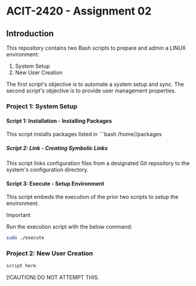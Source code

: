 # ACIT-2420 - Assignment 02

## Introduction

This repository contains two Bash scripts to prepare and admin a LINUX environment:

1. System Setup
2. New User Creation 

The first script's objective is to automate a system setup and sync.
The second script's objective is to provide user management properties. 

### Project 1: System Setup

#### Script 1: Installation - Installing Packages

This script installs packages listed in ```bash /home/<user>/packages

##### Script 2: Link - Creating Symbolic Links

This script links configuration files from a designated Git repository to the system's configuration directory.

#### Script 3: Execute - Setup Environment

This script embeds the execution of the prior two scripts to setup the environment. 

> [!IMPORTANT]
> Run the execution script with the below command:
> ```bash
> sudo ./execute
> ```

### Project 2: New User Creation

```bash
script here
```

[!CAUTION] 
DO NOT ATTEMPT THIS.

